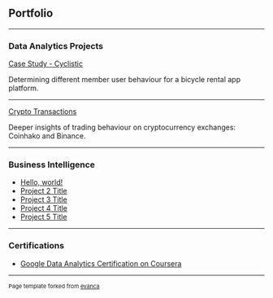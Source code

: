 ## Portfolio

---
### Data Analytics Projects

[Case Study - Cyclistic](https://github.com/victortoh95/googleDataAnalytics/blob/main/Google%20Data%20Analytics%20Certificate%20-%20Case%20Study%201.ipynb)

Determining different member user behaviour for a bicycle rental app platform.

---
[Crypto Transactions](https://github.com/victortoh95/Data-Analytics-Projects/blob/0191d96b4a962ac278cf69c9c35f83aca71acafc/Crpyto%20Transactions.ipynb)

Deeper insights of trading behaviour on cryptocurrency exchanges: Coinhako and Binance.


---


### Business Intelligence

- <a href="http://example.com/" target="_blank">Hello, world!</a>
- [Project 2 Title](http://example.com/)
- [Project 3 Title](http://example.com/)
- [Project 4 Title](http://example.com/)
- [Project 5 Title](http://example.com/)

---

### Certifications

- <a href="https://www.coursera.org/account/accomplishments/specialization/certificate/XFDXD34NHQQA" target="_blank">Google Data Analytics Certification on Coursera</a>



---
<p style="font-size:11px">Page template forked from <a href="https://github.com/evanca/quick-portfolio">evanca</a></p>
<!-- Remove above link if you don't want to attibute -->
